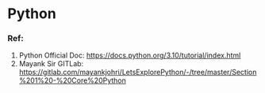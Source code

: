 # Python

### Ref:
1. Python Official Doc: https://docs.python.org/3.10/tutorial/index.html
2. Mayank Sir GITLab: https://gitlab.com/mayankjohri/LetsExplorePython/-/tree/master/Section%201%20-%20Core%20Python